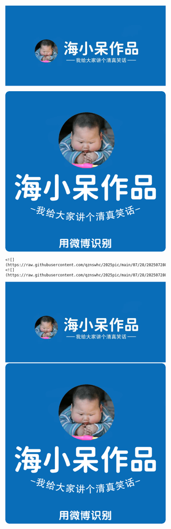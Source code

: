 ![](https://raw.githubusercontent.com/qznswhc/2025pic/main/07/28/20250728002.jpg)


![](https://raw.githubusercontent.com/qznswhc/2025pic/main/07/28/20250728001.png)





```
<![](https://raw.githubusercontent.com/qznswhc/2025pic/main/07/28/20250728002.jpg)>
<![](https://raw.githubusercontent.com/qznswhc/2025pic/main/07/28/20250728001.png)>
```



<img src="https://raw.githubusercontent.com/qznswhc/2025pic/main/07/28/20250728002.jpg"/>
<img src="https://raw.githubusercontent.com/qznswhc/2025pic/main/07/28/20250728001.png"/>
